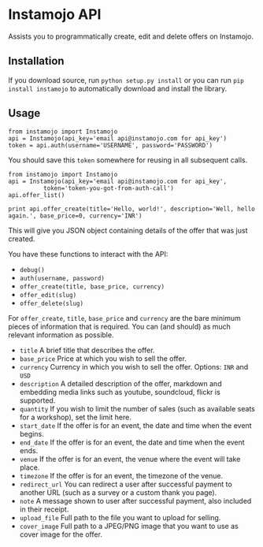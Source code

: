 # Instamojo API

Assists you to programmatically create, edit and delete offers on Instamojo.

## Installation

If you download source, run `python setup.py install` or you can run
`pip install instamojo` to automatically download and install the library.


## Usage

    from instamojo import Instamojo
    api = Instamojo(api_key='email api@instamojo.com for api_key')
    token = api.auth(username='USERNAME', password='PASSWORD')

You should save this `token` somewhere for reusing in all subsequent calls.

    from instamojo import Instamojo
    api = Instamojo(api_key='email api@instamojo.com for api_key',
              token='token-you-got-from-auth-call')
    api.offer_list()

    print api.offer_create(title='Hello, world!', description='Well, hello again.', base_price=0, currency='INR')

This will give you JSON object containing details of the offer that was just created.

You have these functions to interact with the API:
 * `debug()`
 * `auth(username, password)`
 * `offer_create(title, base_price, currency)`
 * `offer_edit(slug)`
 * `offer_delete(slug)`

For `offer_create`, `title`, `base_price` and `currency` are the bare minimum
pieces of information that is required. You can (and should) as much relevant information
as possible.

 * `title` A brief title that describes the offer.
 * `base_price` Price at which you wish to sell the offer.
 * `currency` Currency in which you wish to sell the offer. Options: `INR` and `USD`
 * `description` A detailed description of the offer, markdown and embedding media links such as youtube, soundcloud, flickr is supported.
 * `quantity` If you wish to limit the number of sales (such as available seats for a workshop), set the limit here.
 * `start_date` If the offer is for an event, the date and time when the event begins.
 * `end_date` If the offer is for an event, the date and time when the event ends.
 * `venue` If the offer is for an event, the venue where the event will take place.
 * `timezone` If the offer is for an event, the timezone of the venue.
 * `redirect_url` You can redirect a user after successful payment to another URL (such as a survey or a custom thank you page).
 * `note` A message shown to user after successful payment, also included in their receipt.
 * `upload_file` Full path to the file you want to upload for selling.
 * `cover_image` Full path to a JPEG/PNG image that you want to use as cover image for the offer.
